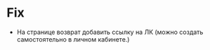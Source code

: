 # Fix

- На странице возврат добавить ссылку на ЛК (можно создать самостоятельно в личном кабинете.)
